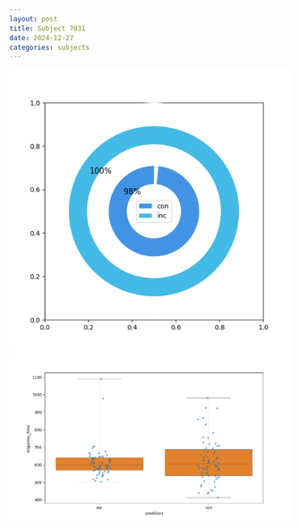```yaml
---
layout: post
title: Subject 7031
date: 2024-12-27
categories: subjects
---
```


![](data/7031/run-9/7031_accuracy_by_condition.png)
![](data/7031/run-9/7031_rt.png)

